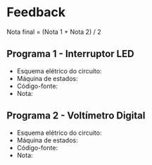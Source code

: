 # Feedback

Nota final = (Nota 1 + Nota 2) / 2

## Programa 1 - Interruptor LED
- Esquema elétrico do circuito:
- Máquina de estados:
- Código-fonte:
- Nota:

## Programa 2 - Voltímetro Digital
- Esquema elétrico do circuito:
- Máquina de estados:
- Código-fonte:
- Nota:
